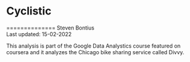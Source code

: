 # Cyclistic
==============
Steven Bontius
<br>Last updated: 15-02-2022

This analysis is part of the Google Data Analystics course featured on coursera and it analyzes the Chicago bike sharing service called Divvy. 
